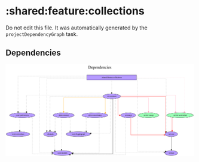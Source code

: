 # :shared:feature:collections

Do not edit this file.
It was automatically generated by the `projectDependencyGraph` task.

## Dependencies
![](assets/module_dependency_graph.svg)
